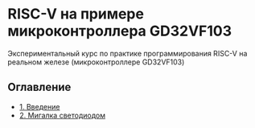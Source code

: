 # RISC-V на примере микроконтроллера GD32VF103

Экспериментальный курс по практике программирования RISC-V на реальном железе (микроконтроллере GD32VF103)

## Оглавление

* [1. Введение](1.intro.md)
* [2. Мигалка светодиодом](2.blink.md)
